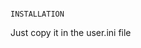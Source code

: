                                                                           INSTALLATION
Just copy it in the user.ini file
